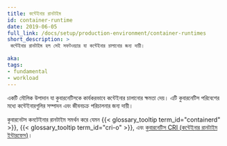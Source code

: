 ```yaml
---
title: কন্টেইনার রানটাইম
id: container-runtime
date: 2019-06-05
full_link: /docs/setup/production-environment/container-runtimes
short_description: >
 কন্টেইনার রানটাইম হল সেই সফটওয়্যার যা কন্টেইনার চালানোর জন্য দায়ী।

aka:
tags:
- fundamental
- workload
---
```

 একটি মৌলিক উপাদান যা কুবারনেটিসকে কার্যকরভাবে কন্টেইনার চালানোর ক্ষমতা দেয়।
 এটি কুবারনেটিস পরিবেশের মধ্যে কন্টেইনারগুলির সম্পাদন এবং জীবনচক্র পরিচালনার জন্য দায়ী।

<!--more-->

কুবারনেটস কনটেইনার রানটাইম সমর্থন করে যেমন
{{< glossary_tooltip term_id="containerd" >}}, {{< glossary_tooltip term_id="cri-o" >}},
এবং [কুবারনেটিস CRI (কন্টেইনার রানটাইম
ইন্টারফেস)](https://github.com/kubernetes/community/blob/master/contributors/devel/sig-node/container-runtime-interface.md)।